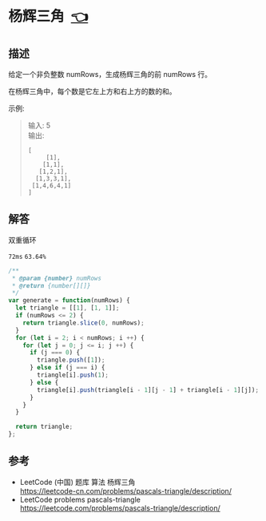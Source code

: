 # <a id="pascalsTriangle"></a>杨辉三角&nbsp;&nbsp;[:point_left:][readme.problemSet.algorithm.pascalsTriangle] #

## 描述 ##

给定一个非负整数 numRows，生成杨辉三角的前 numRows 行。

在杨辉三角中，每个数是它左上方和右上方的数的和。

示例:

> 输入: 5  
> 输出:
> ```
> [
>      [1],
>     [1,1],
>    [1,2,1],
>   [1,3,3,1],
>  [1,4,6,4,1]
> ]
> ```

## 解答 ##

双重循环

`72ms` `63.64%`

```javascript
/**
 * @param {number} numRows
 * @return {number[][]}
 */
var generate = function(numRows) {
  let triangle = [[1], [1, 1]];
  if (numRows <= 2) {
    return triangle.slice(0, numRows);
  }
  for (let i = 2; i < numRows; i ++) {
    for (let j = 0; j <= i; j ++) {
      if (j === 0) {
        triangle.push([1]);
      } else if (j === i) {
        triangle[i].push(1);
      } else {
        triangle[i].push(triangle[i - 1][j - 1] + triangle[i - 1][j]);
      }
    }
  }

  return triangle;
};
```

## 参考 ##

* LeetCode (中国) 题库 算法 杨辉三角  
  <https://leetcode-cn.com/problems/pascals-triangle/description/>
* LeetCode problems pascals-triangle  
  <https://leetcode.com/problems/pascals-triangle/description/>

<!-- 链接 开始 -->
[readme.problemSet.algorithm.pascalsTriangle]: ../../README.md#problemSet.algorithm.pascalsTriangle "README"
<!-- 链接 结束 -->